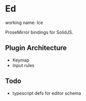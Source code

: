 # Ed

working name: Ice

ProseMirror bindings for SolidJS.

## Plugin Architecture

- Keymap
- Input rules

## Todo

- typescript defs for editor schema
